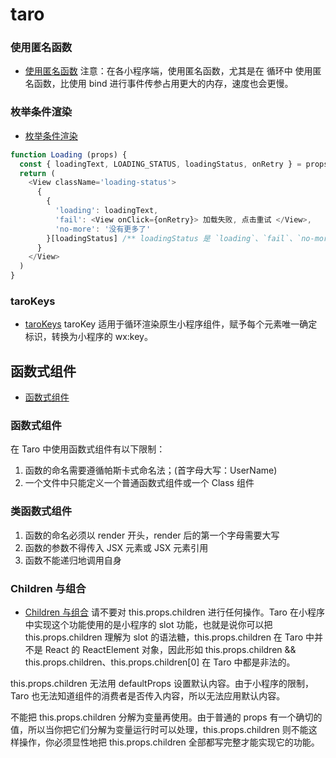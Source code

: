 # taro
### 使用匿名函数
- [使用匿名函数](https://nervjs.github.io/taro/docs/event.html)
注意：在各小程序端，使用匿名函数，尤其是在 循环中 使用匿名函数，比使用 bind 进行事件传参占用更大的内存，速度也会更慢。
### 枚举条件渲染
- [枚举条件渲染](https://nervjs.github.io/taro/docs/condition.html#%E6%9E%9A%E4%B8%BE%E6%9D%A1%E4%BB%B6%E6%B8%B2%E6%9F%93)
```js
function Loading (props) {
  const { loadingText, LOADING_STATUS, loadingStatus, onRetry } = props
  return (
    <View className='loading-status'>
      {
        {
          'loading': loadingText,
          'fail': <View onClick={onRetry}> 加载失败, 点击重试 </View>,
          'no-more': '没有更多了'
        }[loadingStatus] /** loadingStatus 是 `loading`、`fail`、`no-more`  其中一种状态 **/
      }
    </View>
  )
}
```
### taroKeys
- [taroKeys](https://nervjs.github.io/taro/docs/list.html#tarokeys)
taroKey 适用于循环渲染原生小程序组件，赋予每个元素唯一确定标识，转换为小程序的 wx:key。

## 函数式组件
- [函数式组件](https://nervjs.github.io/taro/docs/functional-component.html)
### 函数式组件
在 Taro 中使用函数式组件有以下限制：

1. 函数的命名需要遵循帕斯卡式命名法；(首字母大写：UserName)
2. 一个文件中只能定义一个普通函数式组件或一个 Class 组件

### 类函数式组件
1. 函数的命名必须以 render 开头，render 后的第一个字母需要大写
2. 函数的参数不得传入 JSX 元素或 JSX 元素引用
3. 函数不能递归地调用自身

### Children 与组合
- [Children 与组合](https://nervjs.github.io/taro/docs/children.html)
请不要对 this.props.children 进行任何操作。Taro 在小程序中实现这个功能使用的是小程序的 slot 功能，也就是说你可以把 this.props.children 理解为 slot 的语法糖，this.props.children 在 Taro 中并不是 React 的 ReactElement 对象，因此形如 this.props.children && this.props.children、this.props.children[0] 在 Taro 中都是非法的。

this.props.children 无法用 defaultProps 设置默认内容。由于小程序的限制，Taro 也无法知道组件的消费者是否传入内容，所以无法应用默认内容。

不能把 this.props.children 分解为变量再使用。由于普通的 props 有一个确切的值，所以当你把它们分解为变量运行时可以处理，this.props.children 则不能这样操作，你必须显性地把 this.props.children 全部都写完整才能实现它的功能。
